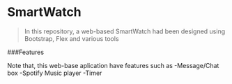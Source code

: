 # SmartWatch

>In this repository, a web-based SmartWatch had been designed using Bootstrap, Flex and various tools

###Features
                    
Note that, this web-base aplication have features such as
-Message/Chat box
-Spotify Music player
-Timer
